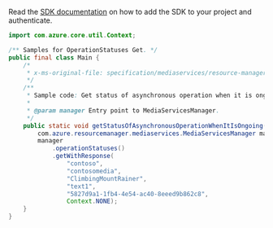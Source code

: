 Read the [SDK documentation](https://github.com/Azure/azure-sdk-for-java/blob/azure-resourcemanager-mediaservices_2.0.0/sdk/mediaservices/azure-resourcemanager-mediaservices/README.md) on how to add the SDK to your project and authenticate.

```java
import com.azure.core.util.Context;

/** Samples for OperationStatuses Get. */
public final class Main {
    /*
     * x-ms-original-file: specification/mediaservices/resource-manager/Microsoft.Media/stable/2021-11-01/examples/asset-tracks-operation-status-by-id-non-terminal-state.json
     */
    /**
     * Sample code: Get status of asynchronous operation when it is ongoing.
     *
     * @param manager Entry point to MediaServicesManager.
     */
    public static void getStatusOfAsynchronousOperationWhenItIsOngoing(
        com.azure.resourcemanager.mediaservices.MediaServicesManager manager) {
        manager
            .operationStatuses()
            .getWithResponse(
                "contoso",
                "contosomedia",
                "ClimbingMountRainer",
                "text1",
                "5827d9a1-1fb4-4e54-ac40-8eeed9b862c8",
                Context.NONE);
    }
}
```
